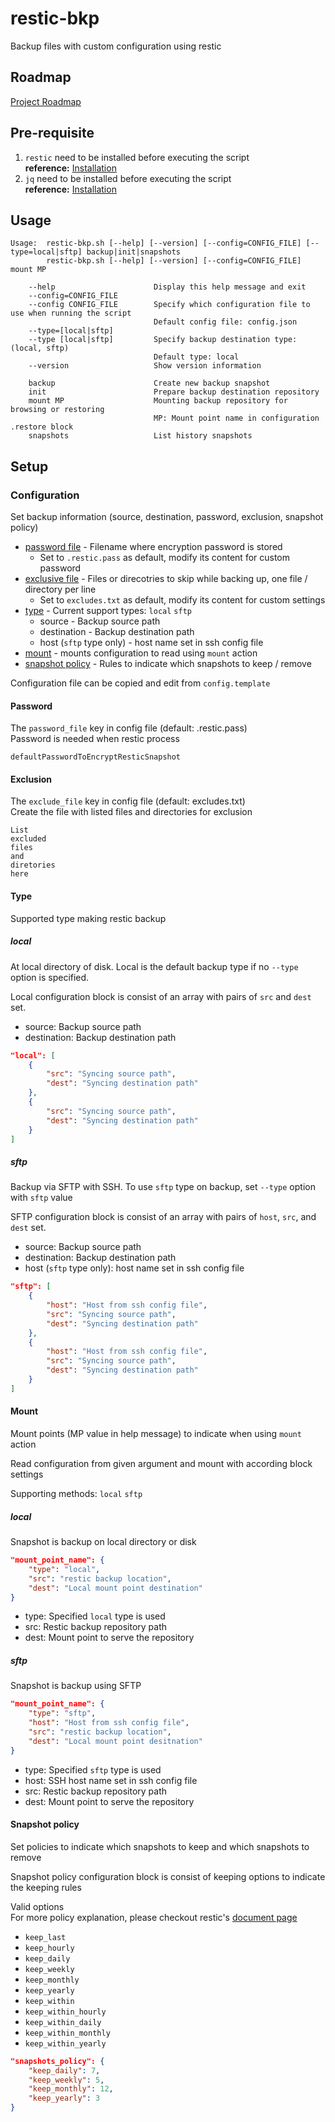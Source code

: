 # restic-bkp
Backup files with custom configuration using restic

## Roadmap
[Project Roadmap](https://mewing-pisces-b2c.notion.site/restic-bkp-1b852fb0215a4e1d8df00081f3050e1b) 

## Pre-requisite
1. `restic` need to be installed before executing the script <br>
**reference:** [Installation](https://restic.readthedocs.io/en/latest/020_installation.html)
1. `jq` need to be installed before executing the script <br>
**reference:** [Installation](https://stedolan.github.io/jq/download/)


## Usage
```
Usage:  restic-bkp.sh [--help] [--version] [--config=CONFIG_FILE] [--type=local|sftp] backup|init|snapshots
        restic-bkp.sh [--help] [--version] [--config=CONFIG_FILE] mount MP

    --help                      Display this help message and exit
    --config=CONFIG_FILE
    --config CONFIG_FILE        Specify which configuration file to use when running the script
                                Default config file: config.json
    --type=[local|sftp]         
    --type [local|sftp]         Specify backup destination type: (local, sftp)
                                Default type: local
    --version                   Show version information

    backup                      Create new backup snapshot
    init                        Prepare backup destination repository
    mount MP                    Mounting backup repository for browsing or restoring
                                MP: Mount point name in configuration .restore block
    snapshots                   List history snapshots
```

## Setup
### Configuration
Set backup information (source, destination, password, exclusion, snapshot policy)
- [password file](#password) - Filename where encryption password is stored 
    - Set to `.restic.pass` as default, modify its content for custom password
- [exclusive file](#exclusion) - Files or direcotries to skip while backing up, one file / directory per line
    - Set to `excludes.txt` as default, modify its content for custom settings
- [type](#type) - Current support types: `local` `sftp`
    - source - Backup source path
    - destination - Backup destination path
    - host (`sftp` type only) - host name set in ssh config file
- [mount](#mount) - mounts configuration to read using `mount` action
- [snapshot policy](#snapshot-policy) - Rules to indicate which snapshots to keep / remove

Configuration file can be copied and edit from `config.template`

#### Password
The `password_file` key in config file (default: .restic.pass)<br>
Password is needed when restic process
```
defaultPasswordToEncryptResticSnapshot
```

#### Exclusion
The `exclude_file` key in config file (default: excludes.txt)<br>
Create the file with listed files and directories for exclusion
```
List
excluded 
files
and
diretories
here
``` 

#### Type
Supported type making restic backup

##### local
At local directory of disk. Local is the default backup type if no `--type` option is specified.

Local configuration block is consist of an array with pairs of `src` and `dest` set.
- source: Backup source path
- destination: Backup destination path

```json
"local": [
    {
        "src": "Syncing source path",
        "dest": "Syncing destination path"
    },
    {
        "src": "Syncing source path",
        "dest": "Syncing destination path"
    }
]
```

##### sftp
Backup via SFTP with SSH. To use `sftp` type on backup, set `--type` option with `sftp` value

SFTP configuration block is consist of an array with pairs of `host`, `src`, and `dest` set. 
- source: Backup source path
- destination: Backup destination path
- host (`sftp` type only): host name set in ssh config file 

```json
"sftp": [
    {
        "host": "Host from ssh config file",
        "src": "Syncing source path",
        "dest": "Syncing destination path"
    },
    {
        "host": "Host from ssh config file",
        "src": "Syncing source path",
        "dest": "Syncing destination path"
    }
]

```

#### Mount
Mount points (MP value in help message) to indicate when using `mount` action

Read configuration from given argument and mount with according block settings

Supporting methods: `local` `sftp`

##### local
Snapshot is backup on local directory or disk
```json
"mount_point_name": {
    "type": "local",
    "src": "restic backup location",
    "dest": "Local mount point destination"
}
```
- type: Specified `local` type is used
- src: Restic backup repository path
- dest: Mount point to serve the repository

##### sftp
Snapshot is backup using SFTP
```json
"mount_point_name": {
    "type": "sftp",
    "host": "Host from ssh config file",
    "src": "restic backup location",
    "dest": "Local mount point desitnation"
}
```
- type: Specified `sftp` type is used
- host: SSH host name set in ssh config file
- src: Restic backup repository path
- dest: Mount point to serve the repository

#### Snapshot policy
Set policies to indicate which snapshots to keep and which snapshots to remove

Snapshot policy configuration block is consist of keeping options to indicate the keeping rules

Valid options<br>
For more policy explanation, please checkout restic's [document page](https://restic.readthedocs.io/en/stable/060_forget.html#removing-snapshots-according-to-a-policy)
- `keep_last`
- `keep_hourly`
- `keep_daily`
- `keep_weekly`
- `keep_monthly`
- `keep_yearly`
- `keep_within`
- `keep_within_hourly`
- `keep_within_daily`
- `keep_within_monthly`
- `keep_within_yearly`


```json
"snapshots_policy": {
    "keep_daily": 7,
    "keep_weekly": 5,
    "keep_monthly": 12,
    "keep_yearly": 3
}

```




